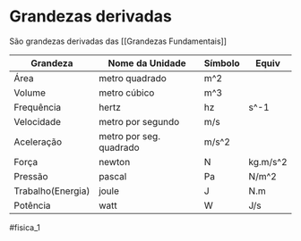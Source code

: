 # Grandezas derivadas
São grandezas derivadas das [[Grandezas Fundamentais]]

| Grandeza          | Nome da Unidade         | Símbolo | Equiv    |
| ----------------- | ----------------------- | ------- | -------- |
| Área              | metro quadrado          | m^2     |          |
| Volume            | metro cúbico            | m^3     |          |
| Frequência        | hertz                   | hz      | s^-1     |
| Velocidade        | metro por segundo       | m/s     |          |
| Aceleração        | metro por seg. quadrado | m/s^2   |          |
| Força             | newton                  | N       | kg.m/s^2 |
| Pressão           | pascal                  | Pa      | N/m^2    |
| Trabalho(Energia) | joule                   | J       | N.m      |
| Potência          | watt                    | W       | J/s      |


#fisica_1 
